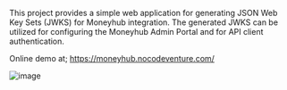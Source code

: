 This project provides a simple web application for generating JSON Web Key Sets (JWKS) for Moneyhub integration. The generated JWKS can be utilized for configuring the Moneyhub Admin Portal and for API client authentication.

Online demo at; https://moneyhub.nocodeventure.com/


![image](https://github.com/user-attachments/assets/31e79499-ba43-444a-89c9-847c64f129d4)
